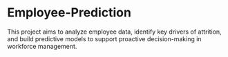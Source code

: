 # Employee-Prediction
This project aims to analyze employee data, identify key drivers of attrition, and build predictive models to support proactive decision-making in workforce management.

